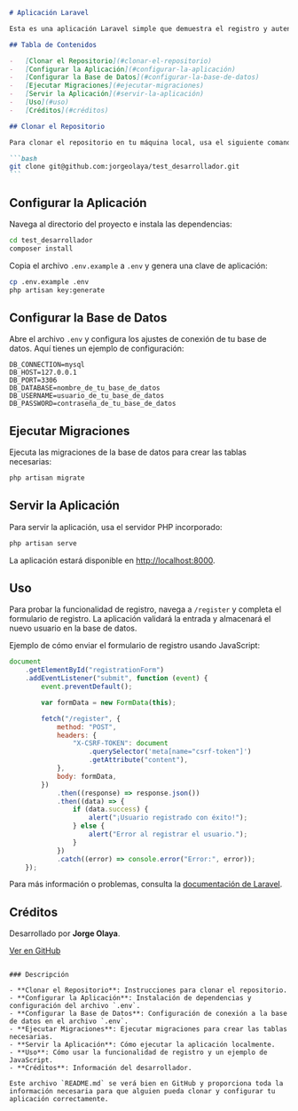````markdown
# Aplicación Laravel

Esta es una aplicación Laravel simple que demuestra el registro y autenticación de usuarios. A continuación se detallan las instrucciones para clonar, configurar y ejecutar la aplicación en tu máquina local.

## Tabla de Contenidos

-   [Clonar el Repositorio](#clonar-el-repositorio)
-   [Configurar la Aplicación](#configurar-la-aplicación)
-   [Configurar la Base de Datos](#configurar-la-base-de-datos)
-   [Ejecutar Migraciones](#ejecutar-migraciones)
-   [Servir la Aplicación](#servir-la-aplicación)
-   [Uso](#uso)
-   [Créditos](#créditos)

## Clonar el Repositorio

Para clonar el repositorio en tu máquina local, usa el siguiente comando:

```bash
git clone git@github.com:jorgeolaya/test_desarrollador.git
```
````

## Configurar la Aplicación

Navega al directorio del proyecto e instala las dependencias:

```bash
cd test_desarrollador
composer install
```

Copia el archivo `.env.example` a `.env` y genera una clave de aplicación:

```bash
cp .env.example .env
php artisan key:generate
```

## Configurar la Base de Datos

Abre el archivo `.env` y configura los ajustes de conexión de tu base de datos. Aquí tienes un ejemplo de configuración:

```dotenv
DB_CONNECTION=mysql
DB_HOST=127.0.0.1
DB_PORT=3306
DB_DATABASE=nombre_de_tu_base_de_datos
DB_USERNAME=usuario_de_tu_base_de_datos
DB_PASSWORD=contraseña_de_tu_base_de_datos
```

## Ejecutar Migraciones

Ejecuta las migraciones de la base de datos para crear las tablas necesarias:

```bash
php artisan migrate
```

## Servir la Aplicación

Para servir la aplicación, usa el servidor PHP incorporado:

```bash
php artisan serve
```

La aplicación estará disponible en [http://localhost:8000](http://localhost:8000).

## Uso

Para probar la funcionalidad de registro, navega a `/register` y completa el formulario de registro. La aplicación validará la entrada y almacenará el nuevo usuario en la base de datos.

Ejemplo de cómo enviar el formulario de registro usando JavaScript:

```javascript
document
    .getElementById("registrationForm")
    .addEventListener("submit", function (event) {
        event.preventDefault();

        var formData = new FormData(this);

        fetch("/register", {
            method: "POST",
            headers: {
                "X-CSRF-TOKEN": document
                    .querySelector('meta[name="csrf-token"]')
                    .getAttribute("content"),
            },
            body: formData,
        })
            .then((response) => response.json())
            .then((data) => {
                if (data.success) {
                    alert("¡Usuario registrado con éxito!");
                } else {
                    alert("Error al registrar el usuario.");
                }
            })
            .catch((error) => console.error("Error:", error));
    });
```

Para más información o problemas, consulta la [documentación de Laravel](https://laravel.com/docs).

## Créditos

Desarrollado por **Jorge Olaya**.

[Ver en GitHub](https://github.com/jorgeolaya/test_desarrollador)

```

### Descripción

- **Clonar el Repositorio**: Instrucciones para clonar el repositorio.
- **Configurar la Aplicación**: Instalación de dependencias y configuración del archivo `.env`.
- **Configurar la Base de Datos**: Configuración de conexión a la base de datos en el archivo `.env`.
- **Ejecutar Migraciones**: Ejecutar migraciones para crear las tablas necesarias.
- **Servir la Aplicación**: Cómo ejecutar la aplicación localmente.
- **Uso**: Cómo usar la funcionalidad de registro y un ejemplo de JavaScript.
- **Créditos**: Información del desarrollador.

Este archivo `README.md` se verá bien en GitHub y proporciona toda la información necesaria para que alguien pueda clonar y configurar tu aplicación correctamente.
```
